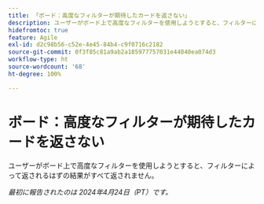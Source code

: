 ```yaml
---
title: 「ボード：高度なフィルターが期待したカードを返さない」
description: ユーザーがボード上で高度なフィルターを使用しようとすると、フィルターによって返されるはずの結果がすべて返されません。
hidefromtoc: true
feature: Agile
exl-id: d2c98b56-c52e-4e45-84b4-c9f0716c2182
source-git-commit: 0f3f85c81a9ab2a185977757031e44040ea074d3
workflow-type: ht
source-wordcount: '68'
ht-degree: 100%

---
```


# ボード：高度なフィルターが期待したカードを返さない

ユーザーがボード上で高度なフィルターを使用しようとすると、フィルターによって返されるはずの結果がすべて返されません。

_最初に報告されたのは 2024年4月24日（PT）です。_
